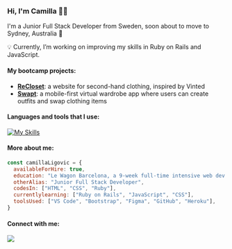 ### Hi, I'm Camilla :woman_technologist:

I'm a Junior Full Stack Developer from Sweden, soon about to move to Sydney, Australia :kangaroo:

💡 Currently, I’m working on improving my skills in Ruby on Rails and JavaScript.

#### My bootcamp projects:

- <a href="https://github.com/serena-mellor/recloset">**ReCloset**</a>: a website for second-hand clothing, inspired by Vinted
- <a href="https://github.com/serena-mellor/swapt">**Swapt**</a>: a mobile-first virtual wardrobe app where users can create outfits and swap clothing items

#### Languages and tools that I use:
[![My Skills](https://skillicons.dev/icons?i=js,html,css,ruby,rails,bootstrap,git,heroku,figma)](https://skillicons.dev)


#### More about me:
```javascript
const camillaLigovic = {
  availableForHire: true,
  education: "Le Wagon Barcelona, a 9-week full-time intensive web dev bootcamp",
  otherAlias: "Junior Full Stack Developer",
  codesIn: ["HTML", "CSS", "Ruby"],
  currentlylearning: ["Ruby on Rails", "JavaScript", "CSS"],
  toolsUsed: ["VS Code", "Bootstrap", "Figma", "GitHub", "Heroku"],
}
```

#### Connect with me:
<a href="https://www.linkedin.com/in/camilla-ligovic/">
  <img src="https://skillicons.dev/icons?i=linkedin" />
</a>

<!--
**camligo/camligo** is a ✨ _special_ ✨ repository because its `README.md` (this file) appears on your GitHub profile.
